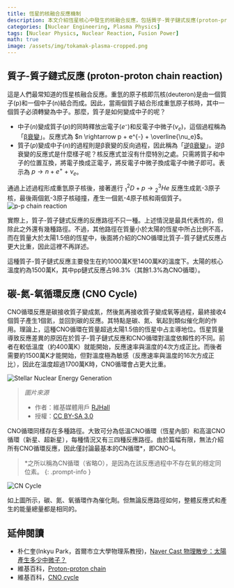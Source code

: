 ```yaml
---
title: 恆星的核融合反應機制
description: 本文介紹恆星核心中發生的核融合反應，包括質子-質子鏈式反應(proton-proton chain reaction)和碳-氮-氧循環反應(CNO cycle)。這是作者高中一年級時為校內科學社團活動所撰寫的文章，與其他文章不同，採用口語體寫作，為了存檔目的而原文上傳。
categories: [Nuclear Engineering, Plasma Physics]
tags: [Nuclear Physics, Nuclear Reaction, Fusion Power]
math: true
image: /assets/img/tokamak-plasma-cropped.png
---
```

## 質子-質子鏈式反應 (proton-proton chain reaction)
這是人們最常知道的恆星核融合反應。重氫的原子核即氘核(deuteron)是由一個質子(p)和一個中子(n)結合而成。因此，當兩個質子結合形成重氫原子核時，其中一個質子必須轉變為中子。那麼，質子是如何變成中子的呢？

- 中子($n$)變成質子($p$)的同時釋放出電子($e⁻$)和反電子中微子($\nu_e$)，這個過程稱為「[β衰變](/posts/Nuclear-Stability-and-Radioactive-Decay/#負貝他衰變beta-衰變)」。反應式為 $n \rightarrow p + e^{-} + \overline{\nu_e}$。
- 質子($p$)變成中子($n$)的過程則是β衰變的反向過程，因此稱為「[逆β衰變](/posts/Nuclear-Stability-and-Radioactive-Decay/#正貝他衰變beta衰變)」。逆β衰變的反應式是什麼樣子呢？核反應式並沒有什麼特別之處。只需將質子和中子的位置互換，將電子換成正電子，將反電子中微子換成電子中微子即可。表示為 $p \rightarrow n + e^{+} + \nu_e$。

通過上述過程形成重氫原子核後，接著進行 $^2_1D + p \rightarrow {^3_2He}$ 反應生成氦-3原子核，最後兩個氦-3原子核碰撞，產生一個氦-4原子核和兩個質子。  
![p-p chain reaction](https://upload.wikimedia.org/wikipedia/commons/8/85/Fusion_in_the_Sun.svg)

實際上，質子-質子鏈式反應的反應路徑不只一種。上述情況是最具代表性的，但除此之外還有幾種路徑。不過，其他路徑在質量小於太陽的恆星中所占比例不高，而在質量大於太陽1.5倍的恆星中，後面將介紹的CNO循環比質子-質子鏈式反應占更大比重，因此這裡不再詳述。

這種質子-質子鏈式反應主要發生在約1000萬K至1400萬K的溫度下。太陽的核心溫度約為1500萬K，其中pp鏈式反應占98.3%（其餘1.3%為CNO循環）。

## 碳-氮-氧循環反應 (CNO Cycle)
CNO循環反應是碳接收質子變成氮，然後氮再接收質子變成氧等過程，最終接收4個質子產生1個氦，並回到碳的反應。其特點是碳、氮、氧起到類似催化劑的作用。理論上，這種CNO循環在質量超過太陽1.5倍的恆星中占主導地位。恆星質量導致反應差異的原因在於質子-質子鏈式反應和CNO循環對溫度依賴性的不同。前者在較低溫度（約400萬K）就能開始，反應速率與溫度的4次方成正比。而後者需要約1500萬K才能開始，但對溫度極為敏感（反應速率與溫度的16次方成正比），因此在溫度超過1700萬K時，CNO循環會占更大比重。

![Stellar Nuclear Energy Generation](https://upload.wikimedia.org/wikipedia/commons/5/5b/Nuclear_energy_generation.svg)
> *圖片來源*
> - 作者：維基媒體用戶 [RJHall](https://commons.wikimedia.org/wiki/User:RJHall)
> - 授權：[CC BY-SA 3.0](https://creativecommons.org/licenses/by-sa/3.0/)

CNO循環同樣存在多種路徑。大致可分為低溫CNO循環（恆星內部）和高溫CNO循環（新星、超新星），每種情況又有三四種反應路徑。由於篇幅有限，無法介紹所有CNO循環反應，因此僅討論最基本的CN循環*，即CNO-I。

> *之所以稱為CN循環（省略O），是因為在該反應過程中不存在氧的穩定同位素。
{: .prompt-info }

![CN Cycle](https://upload.wikimedia.org/wikipedia/commons/2/21/CNO_Cycle.svg)

如上圖所示，碳、氮、氧循環作為催化劑。但無論反應路徑如何，整體反應式和產生的能量總量都是相同的。

## 延伸閱讀
- 朴仁奎(Inkyu Park，首爾市立大學物理系教授)，[Naver Cast 物理散步：太陽產生多少中微子？](https://terms.naver.com/entry.naver?docId=4125519&cid=58941&categoryId=58960)
- 維基百科，[Proton-proton chain](https://en.wikipedia.org/wiki/Proton%E2%80%93proton_chain)
- 維基百科，[CNO cycle](https://en.wikipedia.org/wiki/CNO_cycle)
